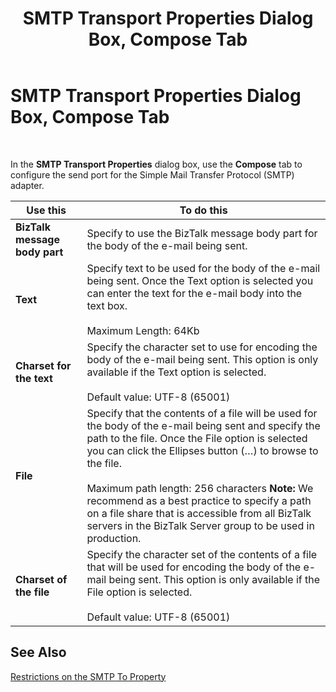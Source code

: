 ﻿---
title: SMTP Transport Properties Dialog Box, Compose Tab
TOCTitle: SMTP Transport Properties Dialog Box, Compose Tab
ms:assetid: 2bfd6bf6-9cce-4c28-a53d-c93efef30c83
ms:mtpsurl: https://msdn.microsoft.com/en-us/library/Aa559368(v=BTS.80)
ms:contentKeyID: 51526977
ms.date: 08/30/2017
mtps_version: v=BTS.80
f1_keywords:
- bts10.adaptors.smtp.transport.compose
---

# SMTP Transport Properties Dialog Box, Compose Tab

 

In the **SMTP Transport Properties** dialog box, use the **Compose** tab to configure the send port for the Simple Mail Transfer Protocol (SMTP) adapter.

<table>
<thead>
<tr class="header">
<th><strong>Use this</strong></th>
<th><strong>To do this</strong></th>
</tr>
</thead>
<tbody>
<tr class="odd">
<td><strong>BizTalk message body part</strong></td>
<td>Specify to use the BizTalk message body part for the body of the e-mail being sent.</td>
</tr>
<tr class="even">
<td><strong>Text</strong></td>
<td>Specify text to be used for the body of the e-mail being sent. Once the Text option is selected you can enter the text for the e-mail body into the text box.<br />
<br />
Maximum Length: 64Kb</td>
</tr>
<tr class="odd">
<td><strong>Charset for the text</strong></td>
<td>Specify the character set to use for encoding the body of the e-mail being sent. This option is only available if the Text option is selected.<br />
<br />
Default value: UTF-8 (65001)</td>
</tr>
<tr class="even">
<td><strong>File</strong></td>
<td>Specify that the contents of a file will be used for the body of the e-mail being sent and specify the path to the file. Once the File option is selected you can click the Ellipses button (…) to browse to the file.<br />
<br />
Maximum path length: 256 characters <strong>Note:</strong> We recommend as a best practice to specify a path on a file share that is accessible from all BizTalk servers in the BizTalk Server group to be used in production.</td>
</tr>
<tr class="odd">
<td><strong>Charset of the file</strong></td>
<td>Specify the character set of the contents of a file that will be used for encoding the body of the e-mail being sent. This option is only available if the File option is selected.<br />
<br />
Default value: UTF-8 (65001)</td>
</tr>
</tbody>
</table>


## See Also

[Restrictions on the SMTP To Property](https://msdn.microsoft.com/library/aa547966\(v=bts.80\))

